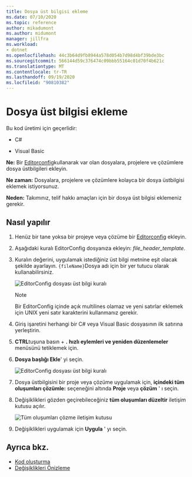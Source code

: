 ```yaml
---
title: Dosya üst bilgisi ekleme
ms.date: 07/10/2020
ms.topic: reference
author: mikadumont
ms.author: midumont
manager: jillfra
ms.workload:
- dotnet
ms.openlocfilehash: 44c3b64d9fb8944a578d054b7d98d4bf39bde3bc
ms.sourcegitcommit: 566144d59c376474c09bbb55164c01d70f4b621c
ms.translationtype: MT
ms.contentlocale: tr-TR
ms.lasthandoff: 09/19/2020
ms.locfileid: "90810382"
---
```

# <a name="add-file-header"></a>Dosya üst bilgisi ekleme

Bu kod üretimi için geçerlidir:

- C#

- Visual Basic

**Ne:** Bir [Editorconfig](../create-portable-custom-editor-options.md#add-an-editorconfig-file-to-a-project)kullanarak var olan dosyalara, projelere ve çözümlere dosya üstbilgileri ekleyin.

**Ne zaman:** Dosyalara, projelere ve çözümlere kolayca bir dosya üstbilgisi eklemek istiyorsunuz.

**Neden:** Takımınız, telif hakkı amaçları için bir dosya üst bilgisi eklemeniz gerekir. 

## <a name="how-to"></a>Nasıl yapılır

1. Henüz bir tane yoksa bir projeye veya çözüme bir [Editorconfig](../create-portable-custom-editor-options.md#add-an-editorconfig-file-to-a-project) ekleyin.

2. Aşağıdaki kuralı EditorConfig dosyanıza ekleyin: *file_header_template*.

3. Kuralın değerini, uygulamak istediğiniz üst bilgi metnine eşit olacak şekilde ayarlayın. `{fileName}`Dosya adı için bir yer tutucu olarak kullanabilirsiniz.

    ![EditorConfig dosyası üst bilgi kuralı](media/add-file-header-rule.png)

    > [!NOTE]
    > Bir EditorConfig içinde açık multilines olamaz ve yeni satırlar eklemek için UNIX yeni satır karakterini kullanmanız gerekir.

4. Giriş işaretini herhangi bir C# veya Visual Basic dosyasının ilk satırına yerleştirin.

5. **CTRL**tuşuna basın + **.** **hızlı eylemleri ve yeniden düzenlemeler** menüsünü tetiklemek için.

6. **Dosya başlığı Ekle**' yi seçin. 

    ![EditorConfig dosyası üst bilgi kuralı](media/add-file-header.png)

7. Dosya üstbilgisini bir proje veya çözüme uygulamak için, **içindeki tüm oluşumları çözümle:** seçeneğini altında **Proje** veya **çözüm** ' ı seçin.

8. Değişiklikleri gözden geçirebileceğiniz **tüm oluşumları düzeltir** iletişim kutusu açılır.

    ![Tüm oluşumları çözme iletişim kutusu](media/file-header-preview-changes.png)

8. Değişiklikleri uygulamak için **Uygula** ' yı seçin.

## <a name="see-also"></a>Ayrıca bkz.

- [Kod oluşturma](../code-generation-in-visual-studio.md)
- [Değişiklikleri Önizleme](../../ide/preview-changes.md)